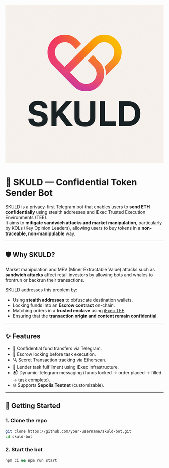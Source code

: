![SKULD Banner](./assets/banner.png)

# 🤖 SKULD — Confidential Token Sender Bot

SKULD is a privacy-first Telegram bot that enables users to **send ETH confidentially** using stealth addresses and iExec Trusted Execution Environments (TEE).  
It aims to **mitigate sandwich attacks and market manipulation**, particularly by KOLs (Key Opinion Leaders), allowing users to buy tokens in a **non-traceable, non-manipulable** way.

---

## 🛡️ Why SKULD?

Market manipulation and MEV (Miner Extractable Value) attacks such as **sandwich attacks** affect retail investors by allowing bots and whales to frontrun or backrun their transactions.

SKULD addresses this problem by:

- Using **stealth addresses** to obfuscate destination wallets.
- Locking funds into an **Escrow contract** on-chain.
- Matching orders in a **trusted enclave** using [iExec TEE](https://iex.ec).
- Ensuring that the **transaction origin and content remain confidential**.

---

## ✨ Features

- 🧾 Confidential fund transfers via Telegram.
- 🔐 Escrow locking before task execution.
- 🔍 Secret Transaction tracking via Etherscan.
- 🧠 Lender task fulfillment using iExec infrastructure.
- 📬 Dynamic Telegram messaging (funds locked → order placed → filled → task complete).
- 🌐 Supports **Sepolia Testnet** (customizable).

---

## 🚀 Getting Started

### 1. Clone the repo

```bash
git clone https://github.com/your-username/skuld-bot.git
cd skuld-bot
```

### 2. Start the bot

```bash
npm ci && npm run start
```
